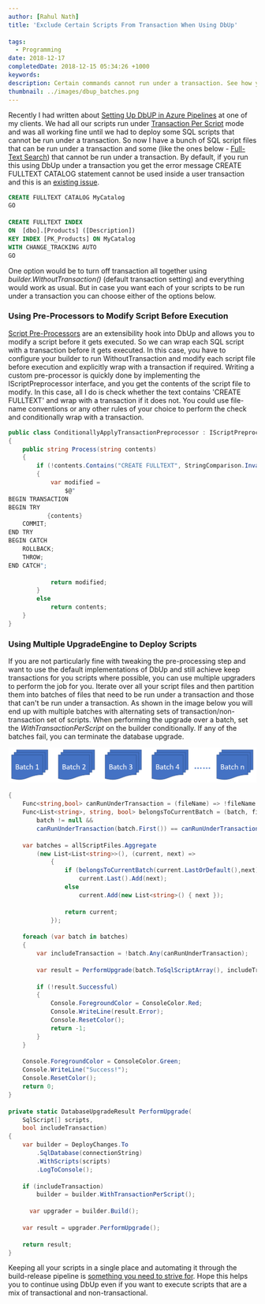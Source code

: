```yaml
---
author: [Rahul Nath]
title: 'Exclude Certain Scripts From Transaction When Using DbUp'
  
tags:
  - Programming
date: 2018-12-17
completedDate: 2018-12-15 05:34:26 +1000
keywords:
description: Certain commands cannot run under a transaction. See how you can exclude them while still keeping your rest of the scripts under transaction.
thumbnail: ../images/dbup_batches.png
---
```


Recently I had written about [Setting Up DbUP in Azure Pipelines](https://www.rahulpnath.com/blog/setting-up-dbup-in-azure-pipelines/) at one of my clients. We had all our scripts run under [Transaction Per Script](https://dbup.readthedocs.io/en/latest/more-info/transactions/) mode and was all working fine until we had to deploy some SQL scripts that cannot be run under a transaction. So now I have a bunch of SQL script files that can be run under a transaction and some (like the ones below - [Full-Text Search](https://azure.microsoft.com/en-au/blog/full-text-search-is-now-available-for-preview-in-azure-sql-database/)) that cannot be run under a transaction. By default, if you run this using DbUp under a transaction you get the error message<span class="text-danger">
CREATE FULLTEXT CATALOG statement cannot be used inside a user transaction </span> and this is an [existing issue](https://github.com/DbUp/DbUp/issues/207).

```sql
CREATE FULLTEXT CATALOG MyCatalog
GO

CREATE FULLTEXT INDEX
ON  [dbo].[Products] ([Description])
KEY INDEX [PK_Products] ON MyCatalog
WITH CHANGE_TRACKING AUTO
GO
```

One option would be to turn off transaction all together using _builder.WithoutTransaction()_ (default transaction setting) and everything would work as usual. But in case you want each of your scripts to be run under a transaction you can choose either of the options below.

### Using Pre-Processors to Modify Script Before Execution

[Script Pre-Processors](https://dbup.readthedocs.io/en/latest/more-info/preprocessors/) are an extensibility hook into DbUp and allows you to modify a script before it gets executed. So we can wrap each SQL script with a transaction before it gets executed. In this case, you have to configure your builder to run WithoutTransaction and modify each script file before execution and explicitly wrap with a transaction if required. Writing a custom pre-processor is quickly done by implementing the IScriptPreprocessor interface, and you get the contents of the script file to modify. In this case, all I do is check whether the text contains 'CREATE FULLTEXT' and wrap with a transaction if it does not. You could use file-name conventions or any other rules of your choice to perform the check and conditionally wrap with a transaction.

```csharp
public class ConditionallyApplyTransactionPreprocessor : IScriptPreprocessor
{
    public string Process(string contents)
    {
        if (!contents.Contains("CREATE FULLTEXT", StringComparison.InvariantCultureIgnoreCase))
        {
            var modified =
                $@"
BEGIN TRANSACTION
BEGIN TRY
           {contents}
    COMMIT;
END TRY
BEGIN CATCH
    ROLLBACK;
    THROW;
END CATCH";

            return modified;
        }
        else
            return contents;
    }
}
```

### Using Multiple UpgradeEngine to Deploy Scripts

If you are not particularly fine with tweaking the pre-processing step and want to use the default implementations of DbUp and still achieve keep transactions for you scripts where possible, you can use multiple upgraders to perform the job for you. Iterate over all your script files and then partition them into batches of files that need to be run under a transaction and those that can't be run under a transaction. As shown in the image below you will end up with multiple batches with alternating sets of transaction/non-transaction set of scripts. When performing the upgrade over a batch, set the _WithTransactionPerScript_ on the builder conditionally. If any of the batches fail, you can terminate the database upgrade.

<img src="../images/dbup_batches.png" alt="Script file batches" class="center" />

```csharp
{
    Func<string,bool> canRunUnderTransaction = (fileName) => !fileName.Contains("FullText");
    Func<List<string>, string, bool> belongsToCurrentBatch = (batch, file) =>
		batch != null &&
        canRunUnderTransaction(batch.First()) == canRunUnderTransaction(file);

    var batches = allScriptFiles.Aggregate
        (new List<List<string>>(), (current, next) =>
            {
                if (belongsToCurrentBatch(current.LastOrDefault(),next))
                    current.Last().Add(next);
                else
                    current.Add(new List<string>() { next });

                return current;
            });

    foreach (var batch in batches)
    {
        var includeTransaction = !batch.Any(canRunUnderTransaction);

        var result = PerformUpgrade(batch.ToSqlScriptArray(), includeTransaction);

        if (!result.Successful)
        {
            Console.ForegroundColor = ConsoleColor.Red;
            Console.WriteLine(result.Error);
            Console.ResetColor();
            return -1;
        }
    }

    Console.ForegroundColor = ConsoleColor.Green;
    Console.WriteLine("Success!");
    Console.ResetColor();
    return 0;
}

private static DatabaseUpgradeResult PerformUpgrade(
    SqlScript[] scripts,
    bool includeTransaction)
{
    var builder = DeployChanges.To
        .SqlDatabase(connectionString)
        .WithScripts(scripts)
        .LogToConsole();

    if (includeTransaction)
        builder = builder.WithTransactionPerScript();

      var upgrader = builder.Build();

    var result = upgrader.PerformUpgrade();

    return result;
}
```

Keeping all your scripts in a single place and automating it through the build-release pipeline is [something you need to strive for](https://www.rahulpnath.com/blog/working-effectively-under-constraints/). Hope this helps you to continue using DbUp even if you want to execute scripts that are a mix of transactional and non-transactional.
